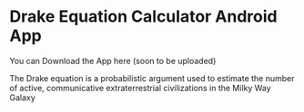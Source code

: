 # Drake Equation Calculator Android App

You can Download the App here (soon to be uploaded)

The Drake equation is a probabilistic argument used to estimate the number of active, communicative extraterrestrial civilizations in the Milky Way Galaxy

